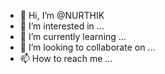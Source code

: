 - 👋 Hi, I’m @NURTHIK
- 👀 I’m interested in ...
- 🌱 I’m currently learning ...
- 💞️ I’m looking to collaborate on ...
- 📫 How to reach me ...

<!---
NURTHIK/NURTHIK is a ✨ special ✨ repository because its `README.md` (this file) appears on your GitHub profile.
You can click the Preview link to take a look at your changes.
--->
